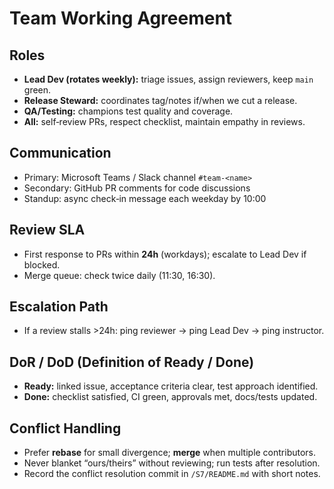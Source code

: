 # Team Working Agreement

## Roles
- **Lead Dev (rotates weekly):** triage issues, assign reviewers, keep `main` green.
- **Release Steward:** coordinates tag/notes if/when we cut a release.
- **QA/Testing:** champions test quality and coverage.
- **All:** self‑review PRs, respect checklist, maintain empathy in reviews.

## Communication
- Primary: Microsoft Teams / Slack channel `#team-<name>`
- Secondary: GitHub PR comments for code discussions
- Standup: async check‑in message each weekday by 10:00

## Review SLA
- First response to PRs within **24h** (workdays); escalate to Lead Dev if blocked.
- Merge queue: check twice daily (11:30, 16:30).

## Escalation Path
- If a review stalls >24h: ping reviewer → ping Lead Dev → ping instructor.

## DoR / DoD (Definition of Ready / Done)
- **Ready:** linked issue, acceptance criteria clear, test approach identified.
- **Done:** checklist satisfied, CI green, approvals met, docs/tests updated.

## Conflict Handling
- Prefer **rebase** for small divergence; **merge** when multiple contributors.
- Never blanket “ours/theirs” without reviewing; run tests after resolution.
- Record the conflict resolution commit in `/S7/README.md` with short notes.
